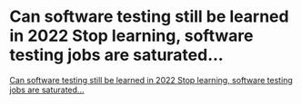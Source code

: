 # Can software testing still be learned in 2022 Stop learning, software testing jobs are saturated...
[Can software testing still be learned in 2022 Stop learning, software testing jobs are saturated...](https://aiwithcloud.com/2022/09/19/can_software_testing_still_be_learned_in_2022_stop_learning_software_testing_jobs_are_saturated/)